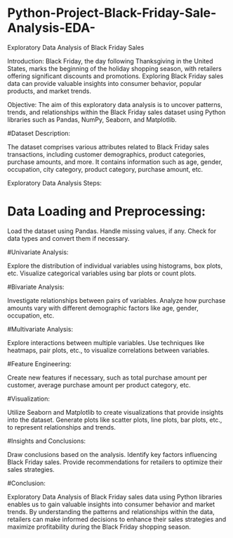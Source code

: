 # Python-Project-Black-Friday-Sale-Analysis-EDA-
Exploratory Data Analysis of Black Friday Sales

Introduction:
Black Friday, the day following Thanksgiving in the United States, marks the beginning of the holiday shopping season, with retailers offering significant discounts and promotions. Exploring Black Friday sales data can provide valuable insights into consumer behavior, popular products, and market trends.

Objective:
The aim of this exploratory data analysis is to uncover patterns, trends, and relationships within the Black Friday sales dataset using Python libraries such as Pandas, NumPy, Seaborn, and Matplotlib.

#Dataset Description:

The dataset comprises various attributes related to Black Friday sales transactions, including customer demographics, product categories, purchase amounts, and more. It contains information such as age, gender, occupation, city category, product category, purchase amount, etc.

Exploratory Data Analysis Steps:

# Data Loading and Preprocessing:

Load the dataset using Pandas.
Handle missing values, if any.
Check for data types and convert them if necessary.

#Univariate Analysis:

Explore the distribution of individual variables using histograms, box plots, etc.
Visualize categorical variables using bar plots or count plots.

#Bivariate Analysis:

Investigate relationships between pairs of variables.
Analyze how purchase amounts vary with different demographic factors like age, gender, occupation, etc.

#Multivariate Analysis:

Explore interactions between multiple variables.
Use techniques like heatmaps, pair plots, etc., to visualize correlations between variables.

#Feature Engineering:

Create new features if necessary, such as total purchase amount per customer, average purchase amount per product category, etc.

#Visualization:

Utilize Seaborn and Matplotlib to create visualizations that provide insights into the dataset.
Generate plots like scatter plots, line plots, bar plots, etc., to represent relationships and trends.

#Insights and Conclusions:

Draw conclusions based on the analysis.
Identify key factors influencing Black Friday sales.
Provide recommendations for retailers to optimize their sales strategies.

#Conclusion:

Exploratory Data Analysis of Black Friday sales data using Python libraries enables us to gain valuable insights into consumer behavior and market trends. By understanding the patterns and relationships within the data, retailers can make informed decisions to enhance their sales strategies and maximize profitability during the Black Friday shopping season.

